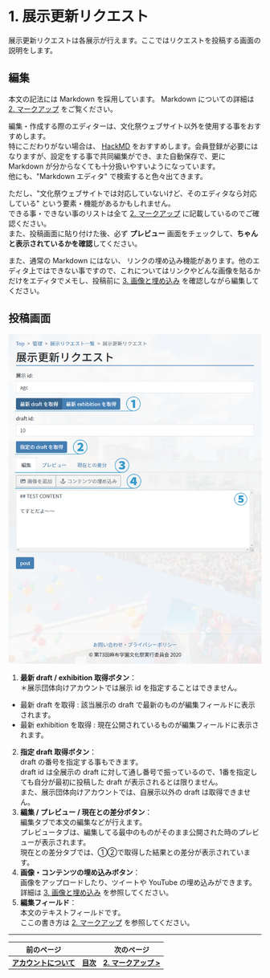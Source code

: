 # 1. 展示更新リクエスト

展示更新リクエストは各展示が行えます。ここではリクエストを投稿する画面の説明をします。

## 編集

本文の記法には Markdown を採用しています。
Markdown についての詳細は [2. マークアップ](./2-markup) をご覧ください。


編集・作成する際のエディターは、文化祭ウェブサイト以外を使用する事をおすすめします。  
特にこだわりがない場合は、 [HackMD](https://hackmd.io) をおすすめします。会員登録が必要にはなりますが、設定をする事で共同編集ができ、また自動保存で、更に Markdown が分からなくても十分扱いやすいようになっています。  
他にも、"Markdown エディタ" で検索すると色々出てきます。

ただし、"文化祭ウェブサイトでは対応していないけど、そのエディタなら対応している" という要素・機能があるかもしれません。  
できる事・できない事のリストは全て [2. マークアップ](./2-markup) に記載しているのでご確認ください。  
また、投稿画面に貼り付けた後、必ず **プレビュー** 画面をチェックして、**ちゃんと表示されているかを確認**してください。

また、通常の Markdown にはない、 リンクの埋め込み機能があります。他のエディタ上ではできない事ですので、これについてはリンクやどんな画像を貼るかだけをエディタでメモし、投稿前に [3. 画像と埋め込み](./3-image-url) を確認しながら編集してください。

## 投稿画面

![](./images/post.png)

1. **最新 draft / exhibition 取得ボタン**：  
  ＊展示団体向けアカウントでは展示 id を指定することはできません。  
  - 最新 draft を取得 : 該当展示の draft で最新のものが編集フィールドに表示されます。  
  - 最新 exhibition を取得 : 現在公開されているものが編集フィールドに表示されます。  
2. **指定 draft 取得ボタン**：  
  draft の番号を指定する事もできます。  
  draft id は全展示の draft に対して通し番号で振っているので、1番を指定しても自分が最初に投稿した draft が表示されるとは限りません。  
  また、展示団体向けアカウントでは、自展示以外の draft は取得できません。
3. **編集 / プレビュー / 現在との差分ボタン**：  
  編集タブで本文の編集などが行えます。  
  プレビュータブは、編集してる最中のものがそのまま公開された時のプレビューが表示されます。  
  現在との差分タブでは、①②で取得した結果との差分が表示されています。
4. **画像・コンテンツの埋め込みボタン**：  
  画像をアップロードしたり、ツイートや YouTube の埋め込みができます。  
  詳細は [3. 画像と埋め込み](./3-image-url) を参照してください。  
5. **編集フィールド**：  
  本文のテキストフィールドです。  
  ここの書き方は [2. マークアップ](./2-markup) を参照してください。

----

| 前のページ | | 次のページ |
| :-: | --- | :-: |
| **[アカウントについて](/common/account)** | **[目次](.)** | **[2. マークアップ >](./2-markup)** |
